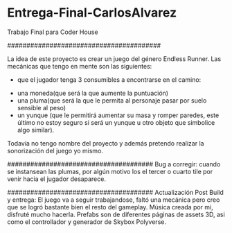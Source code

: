 # Entrega-Final-CarlosAlvarez
 Trabajo Final para Coder House

########################################

La idea de este proyecto es crear un juego del género Endless Runner. Las mecánicas que tengo en mente son las siguientes:

* que el jugador tenga 3 consumibles a encontrarse en el camino: 
- una moneda(que será la que aumente la puntuación)
- una pluma(que será la que le permita al personaje pasar por suelo sensible al peso)
- un yunque (que le permitirá aumentar su masa y romper paredes, este último no estoy seguro si será un yunque u otro objeto que simbolice algo similar).


Todavía no tengo nombre del proyecto y además pretendo realizar la sonorización del juego yo mismo.

######################################
Bug a corregir: cuando se instansean las plumas, por algún motivo los el tercer o cuarto tile por venir hacia el jugador desaparece.

######################################
Actualización Post Build y entrega:
El juego va a seguir trabajandose, faltó una mecánica pero creo que se logró bastante bien el resto del gameplay. Música creada por mi, disfruté mucho hacerla. Prefabs son de diferentes páginas de assets 3D, asi como el controllador y generador de Skybox Polyverse.

